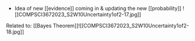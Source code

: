 - Idea of new [[evidence]] coming in & updating the new [[probability]]
![[COMPSCI3672023_S2W10Uncertainty1of2-17.jpg]]

Related to: [[Bayes Theorem]]![[COMPSCI3672023_S2W10Uncertainty1of2-18.jpg]]
